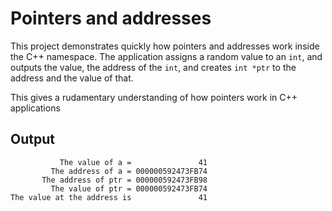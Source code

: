 # Pointers and addresses

This project demonstrates quickly how pointers and addresses work inside the C++ namespace.
The application assigns a random value to an `int`, and outputs the value, the address of the `int`,
and creates `int *ptr` to the address and the value of that.

This gives a rudamentary understanding of how pointers work in C++ applications

## Output
```
           The value of a =               41
         The address of a = 000000592473FB74
       The address of ptr = 000000592473FB98
         The value of ptr = 000000592473FB74
The value at the address is               41
```
